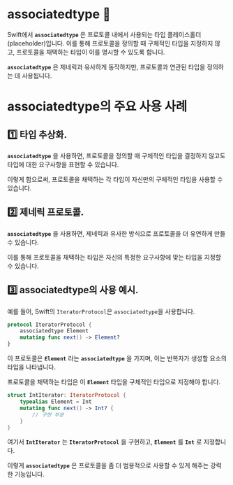 # associatedtype 🤿

Swift에서 **`associatedtype`** 은 프로토콜 내에서 사용되는 타입 플레이스홀더(placeholder)입니다.
이를 통해 프로토콜을 정의할 때 구체적인 타입을 지정하지 않고, 프로토콜을 채택하는 타입이 이를 명시할 수 있도록 합니다.

**`associatedtype`** 은 제네릭과 유사하게 동작하지만, 프로토콜과 연관된 타입을 정의하는 데 사용됩니다.

# associatedtype의 주요 사용 사례

## 1️⃣ 타입 추상화.

**`associatedtype`** 을 사용하면, 프로토콜을 정의할 때 구체적인 타입을 결정하지 않고도 타입에 대한 요구사항을 표현할 수 있습니다.

이렇게 함으로써, 프로토콜을 채택하는 각 타입이 자신만의 구체적인 타입을 사용할 수 있습니다.

## 2️⃣ 제네릭 프로토콜.

**`associatedtype`** 을 사용하면, 제네릭과 유사한 방식으로 프로토콜을 더 유연하게 만들 수 있습니다.

이를 통해 프로토콜을 채택하는 타입은 자신의 특정한 요구사항에 맞는 타입을 지정할 수 있습니다.

## 3️⃣ associatedtype의 사용 예시.

예를 들어, Swift의 `IteratorProtocol`은 `associatedtype`을 사용합니다.

```swift
protocol IteratorProtocol {
    associatedtype Element
    mutating func next() -> Element?
}
```

이 프로토콜은 **`Element`** 라는 **`associatedtype`** 을 가지며, 이는 반복자가 생성할 요소의 타입을 나타냅니다.

프로토콜을 채택하는 타입은 이 **`Element`** 타입을 구체적인 타입으로 지정해야 합니다.

```swift
struct IntIterator: IteratorProtocol {
    typealias Element = Int
    mutating func next() -> Int? {
        // 구현 부분
    }
}
```

여기서 **`IntIterator`** 는 **`IteratorProtocol`** 을 구현하고, **`Element`** 를 **`Int`** 로 지정합니다.

이렇게 **`associatedtype`** 은 프로토콜을 좀 더 범용적으로 사용할 수 있게 해주는 강력한 기능입니다.
